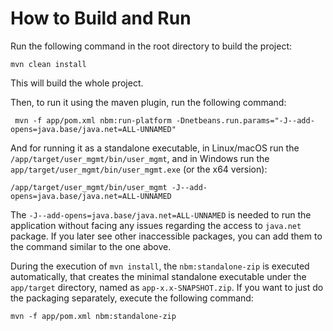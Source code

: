 
# How to Build and Run

Run the following command in the root directory to build the project:
```shell
mvn clean install
```
This will build the whole project.

Then, to run it using the maven plugin, run the following command:
```shell
 mvn -f app/pom.xml nbm:run-platform -Dnetbeans.run.params="-J--add-opens=java.base/java.net=ALL-UNNAMED"
```
And for running it as a standalone executable, in Linux/macOS run the `/app/target/user_mgmt/bin/user_mgmt`, and in Windows run the `app/target/user_mgmt/bin/user_mgmt.exe` (or the x64 version):
```shell
/app/target/user_mgmt/bin/user_mgmt -J--add-opens=java.base/java.net=ALL-UNNAMED
```
The `-J--add-opens=java.base/java.net=ALL-UNNAMED` is needed to run the application without facing any issues regarding the access to `java.net` package.
If you later see other inaccessible packages, you can add them to the command similar to the one above.

During the execution of `mvn install`, the `nbm:standalone-zip` is executed automatically, that creates the minimal standalone executable under the `app/target` directory, named as `app-x.x-SNAPSHOT.zip`.
If you want to just do the packaging separately, execute the following command:
```shell
mvn -f app/pom.xml nbm:standalone-zip
```
